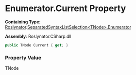 # Enumerator\.Current Property

**Containing Type**: [Roslynator](../../../README.md)\.[SeparatedSyntaxListSelection\<TNode>.Enumerator](../README.md)

**Assembly**: Roslynator\.CSharp\.dll

```csharp
public TNode Current { get; }
```

### Property Value

TNode

